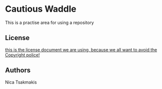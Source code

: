 
# Cautious Waddle

This is a practise area for using a repository


## License

[this is the license document we are using, because we all want to avoid the Copyright police!](https://creativecommons.org/licenses/by/4.0/legalcode)

  
## Authors
Nica Tsakmakis

  
